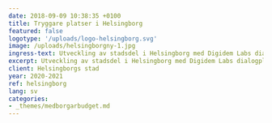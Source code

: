 ```yaml
---
date: 2018-09-09 10:38:35 +0100
title: Tryggare platser i Helsingborg
featured: false
logotype: '/uploads/logo-helsingborg.svg'
image: /uploads/helsingborgny-1.jpg
ingress-text: Utveckling av stadsdel i Helsingborg med Digidem Labs dialogplattform.
excerpt: Utveckling av stadsdel i Helsingborg med Digidem Labs dialogplattform.
client: Helsingborgs stad
year: 2020-2021
ref: helsingborg
lang: sv
categories:
- _themes/medborgarbudget.md
---
```

